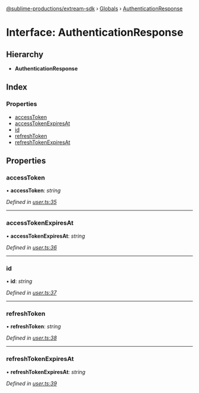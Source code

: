 [@sublime-productions/extream-sdk](../README.md) › [Globals](../globals.md) › [AuthenticationResponse](authenticationresponse.md)

# Interface: AuthenticationResponse

## Hierarchy

* **AuthenticationResponse**

## Index

### Properties

* [accessToken](authenticationresponse.md#accesstoken)
* [accessTokenExpiresAt](authenticationresponse.md#accesstokenexpiresat)
* [id](authenticationresponse.md#id)
* [refreshToken](authenticationresponse.md#refreshtoken)
* [refreshTokenExpiresAt](authenticationresponse.md#refreshtokenexpiresat)

## Properties

###  accessToken

• **accessToken**: *string*

*Defined in [user.ts:35](https://github.com/Extream-SaaS/ex-sdk/blob/775f75c/src/user.ts#L35)*

___

###  accessTokenExpiresAt

• **accessTokenExpiresAt**: *string*

*Defined in [user.ts:36](https://github.com/Extream-SaaS/ex-sdk/blob/775f75c/src/user.ts#L36)*

___

###  id

• **id**: *string*

*Defined in [user.ts:37](https://github.com/Extream-SaaS/ex-sdk/blob/775f75c/src/user.ts#L37)*

___

###  refreshToken

• **refreshToken**: *string*

*Defined in [user.ts:38](https://github.com/Extream-SaaS/ex-sdk/blob/775f75c/src/user.ts#L38)*

___

###  refreshTokenExpiresAt

• **refreshTokenExpiresAt**: *string*

*Defined in [user.ts:39](https://github.com/Extream-SaaS/ex-sdk/blob/775f75c/src/user.ts#L39)*
